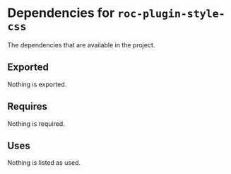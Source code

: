 # Dependencies for `roc-plugin-style-css`

The dependencies that are available in the project.

## Exported
Nothing is exported.

## Requires
Nothing is required.

## Uses
Nothing is listed as used.
